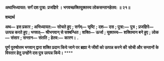 **अथाभिध्यायत: सर्गं दश पुत्रा: प्रजज्ञिरे ।** **भगवच्छक्तियुक्तस्य लोकसन्तानहेतव: ॥ २१॥** 

**शब्दार्थ** 

**अथ—** **इस प्रकार** **; अभिध्यायत:—** **सोचते हुए** **; सर्गम्—** **सृष्टि** **; दश—** **दस** **; पुत्रा:—** **पुत्र** **; प्रजज्ञिरे—** **उत्पन्न करते हुए** **; भगवत्—** **श्रीभगवान् से सश्बन्धित** **; शक्ति—** **ऊर्जा** **; युक्तस्य—** **शक्तिमान बने हुए** **; लोक—** **संसार** **; सन्तान—** **संतति** **; हेतव:—** **कारण।** **.** 

**पूर्ण पुरुषोत्तम भगवान् द्वारा शक्ति प्रदान किये जाने पर ब्रह्मा ने जीवों को उत्पन्न करने की** **सोची और सन्तानों के विस्तार हेतु उन्होंने दस पुत्र उत्पन्न किये।** **** 